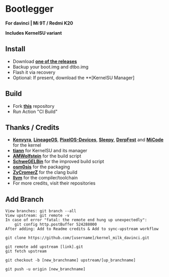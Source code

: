 # Bootlegger

**For davinci | Mi 9T / Redmi K20**

**Includes KernelSU variant**

## Install

- Download **[one of the releases](https://github.com/silvzr/kernel_milk_davinci/releases)**
- Backup your boot.img and dtbo.img
- Flash it via recovery
- Optional: If present, download the **[KernelSU Manager]

## Build

- Fork **[this](https://github.com/silvzr/kernel_milk_davinci/)** repository
- Run Action "CI Build"

## Thanks / Credits
- **[Kenvyra](https://github.com/Kenvyra/android_kernel_xiaomi_sm6150/)**, **[LineageOS](https://github.com/LineageOS/android_kernel_xiaomi_sm6150/)**, **[PixelOS-Devices](https://github.com/PixelOS-Devices/kernel_xiaomi_sm6150/)**, **[Sleepy](https://github.com/itsshashanksp/kernel_xiaomi_sm6150)**, **[DerpFest](https://github.com/DerpFest-Devices/kernel_xiaomi_sm6150/)** and **[MiCode](https://github.com/MiCode/Xiaomi_Kernel_OpenSource/tree/davinci-p-oss)** for the kernel
- **[tiann](https://github.com/tiann/KernelSU/)** for KernelSU and its manager
- **[AMWolfstein](https://github.com/AMWolfstein/action_kernelsu/)** for the build script
- **[SchweGELBin](https://github.com/SchweGELBin/action_kernel_milk_davinci/)** for the improved build script
- **[osm0sis](https://github.com/osm0sis/AnyKernel3/)** for the packaging
- **[ZyCromerZ](https://github.com/ZyCromerZ/Clang/)** for the clang build
- **[llvm](https://github.com/llvm/llvm-project/)** for the compiler/toolchain
- For more credits, visit their repositories

## Add Branch
```
View branches: git branch --all
View upstream: git remote -v
In case of error "fatal: the remote end hung up unexpectedly":
    git config http.postBuffer 524288000
After adding: Add to Readme credits & Add to sync-upstream workflow
```
```
git clone https://github.com/[username]/kernel_milk_davinci.git

git remote add upstream [link].git
git fetch upstream

git checkout -b [new_branchname] upstream/[up_branchname]

git push -u origin [new_branchname]
```

